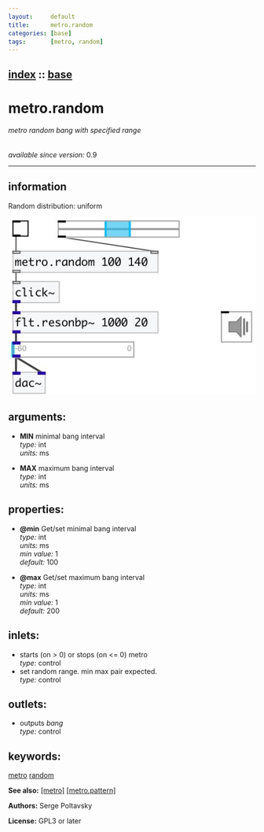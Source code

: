 ```yaml
---
layout:     default
title:      metro.random
categories: [base]
tags:       [metro, random]
---
```

[index](index.html) :: [base](category_base.html)
---

# metro.random

###### metro random bang with specified range

*available since version:* 0.9

---


## information
Random distribution: uniform


[![example](../examples/img/metro.random.jpg)](../examples/pd/metro.random.pd)



## arguments:

* **MIN**
minimal bang interval<br>
_type:_ int<br>
_units:_ ms<br>

* **MAX**
maximum bang interval<br>
_type:_ int<br>
_units:_ ms<br>





## properties:

* **@min** 
Get/set minimal bang interval<br>
_type:_ int<br>
_units:_ ms<br>
_min value:_ 1<br>
_default:_ 100<br>

* **@max** 
Get/set maximum bang interval<br>
_type:_ int<br>
_units:_ ms<br>
_min value:_ 1<br>
_default:_ 200<br>



## inlets:

* starts (on &gt; 0) or stops (on &lt;= 0) metro<br>
_type:_ control
* set random range. min max pair expected.<br>
_type:_ control



## outlets:

* outputs *bang*<br>
_type:_ control



## keywords:

[metro](keywords/metro.html)
[random](keywords/random.html)



**See also:**
[\[metro\]](metro.html)
[\[metro.pattern\]](metro.pattern.html)




**Authors:** Serge Poltavsky




**License:** GPL3 or later





